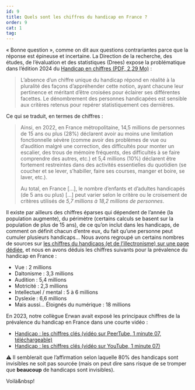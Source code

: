 ```yaml
---
id: 9
title: Quels sont les chiffres du handicap en France ?
order: 9
cat: 1
tag:
---
```


«&nbsp;Bonne question&nbsp;», comme on dit aux questions contrariantes parce que la réponse est épineuse et incertaine. La Direction de la recherche, des études, de l’évaluation et des statistiques (Drees) expose la problématique dans l’édition 2024 du [Handicap en chiffres (PDF, 2,29 Mo)](https://drees.solidarites-sante.gouv.fr/sites/default/files/2024-11/HANDICAP24_0.pdf)&nbsp;:

> L’absence d’un chiffre unique du handicap répond en réalité à la pluralité des façons d’appréhender cette notion, ayant chacune leur pertinence et méritant d’être croisées pour éclairer ses différentes facettes. Le dénombrement des personnes handicapées est sensible aux critères retenus pour repérer statistiquement ces dernières.

Ce qui se traduit, en termes de chiffres&nbsp;:

> Ainsi, en 2022, en France métropolitaine, 14,5 millions de personnes de 15 ans ou plus (28%) déclarent avoir au moins une limitation fonctionnelle sévère (comme avoir des problèmes de vue ou d’audition malgré une correction, des difficultés pour monter un escalier, des trous de mémoire fréquents, des difficultés à se faire comprendre des autres, etc.) et 5,4 millions (10%) déclarent être fortement restreintes dans des activités essentielles du quotidien (se coucher et se lever, s’habiller, faire ses courses, manger et boire, se laver, etc.).
> 
> Au total, en France […], le nombre d’enfants et d’adultes handicapés (de 5 ans ou plus) […] peut varier selon le critère ou le croisement de critères utilisés de *5,7 millions à 18,2 millions de personnes*.

Il existe par ailleurs des chiffres éparses qui dépendent de l’année (la population augmente), du périmètre (certains calculs se basent sur la population de plus de 15 ans), de ce qu’on inclut dans les handicaps, de comment on définit chacun d’entre eux, du fait qu’une personne peut cumuler plusieurs handicaps… Nous avons regroupé un certains nombres de sources sur [les chiffres du handicaps (et de l’illectronisme) sur une page dédiée](https://www.notion.so/a151267860a540fda600a6bc24e2ed32?pvs=21), et nous en avons déduis les chiffres suivants pour la prévalence du handicap en France&nbsp;:
- Vue&nbsp;: 2 millions
- Daltonisme&nbsp;: 3,3 millions
- Audition&nbsp;: 5,4 millions
- Motricité&nbsp;: 2,3 millions
- Intellectuel / mental&nbsp;: 5 à 6 millions
- Dyslexie&nbsp;: 6,6 millions
- Mais aussi… Éloignés du numérique&nbsp;: 18 millions

En 2023, notre collègue Erwan avait exposé les principaux chiffres de la prévalence du handicap en France dans une courte vidéo&nbsp;:

- [Handicap&nbsp;: les chiffres clés (vidéo sur PeerTube, 1 minute 07, téléchargeable)](https://tube.numerique.gouv.fr/w/aaarMaRTu3P4UeUQM4FG8K)
- [Handicap&nbsp;: les chiffres clés (vidéo sur YouTube, 1 minute 07)](https://youtu.be/4XTLTfKi-WU?feature=shared)

<div class="fr-callout fr-callout--purple-glycine fr-mt-4w">
        <p class="fr-callout__text"><span aria-hidden="true">⚠️ </span>Il semblerait que l’affirmation selon laquelle 80% des handicaps sont invisibles ne soit pas sourcée (mais on peut dire sans risque de se tromper que <strong>beaucoup</strong> de handicaps sont invisibles).</p>
</div>


Voilà&nbsp!

